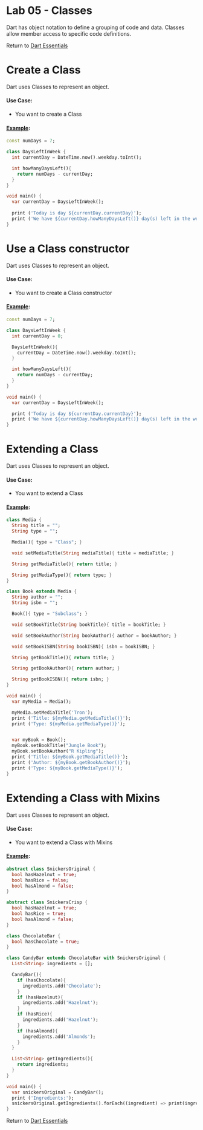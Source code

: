 # Lab 05 - Classes

Dart has object notation to define a grouping of code and data.
Classes allow member access to specific code definitions.

Return to [Dart Essentials](https://github.com/rosera/flutter_workshop/tree/main/dart)

# Create a Class

Dart uses Classes to represent an object. 

#### Use Case:

* You want to create a Class 

#### [Example](https://github.com/rosera/flutter_workshop/blob/main/dart/lab05/solutions/hello-class.dart): 
```dart
const numDays = 7;

class DaysLeftInWeek { 
  int currentDay = DateTime.now().weekday.toInt();

  int howManyDaysLeft(){
    return numDays - currentDay;
  }
}

void main() {
  var currentDay = DaysLeftInWeek();
  
  print ('Today is day ${currentDay.currentDay}');
  print ('We have ${currentDay.howManyDaysLeft()} day(s) left in the week');
}
```

# Use a Class constructor

Dart uses Classes to represent an object. 

#### Use Case:

* You want to create a Class constructor 

#### [Example](https://github.com/rosera/flutter_workshop/blob/main/dart/lab05/solutions/constructor-class.dart): 
```dart
const numDays = 7;

class DaysLeftInWeek {
  int currentDay = 0;

  DaysLeftInWeek(){
    currentDay = DateTime.now().weekday.toInt();
  }

  int howManyDaysLeft(){
    return numDays - currentDay;
  }
}

void main() {
  var currentDay = DaysLeftInWeek();

  print ('Today is day ${currentDay.currentDay}');
  print ('We have ${currentDay.howManyDaysLeft()} day(s) left in the week');
}
```


# Extending a Class

Dart uses Classes to represent an object. 

#### Use Case:

* You want to extend a Class 

#### [Example](https://github.com/rosera/flutter_workshop/blob/main/dart/lab05/solutions/extend-class.dart): 
```dart
class Media {
  String title = "";
  String type = "";

  Media(){ type = "Class"; }

  void setMediaTitle(String mediaTitle){ title = mediaTitle; }

  String getMediaTitle(){ return title; }

  String getMediaType(){ return type; }
}

class Book extends Media {
  String author = "";
  String isbn = "";

  Book(){ type = "Subclass"; }

  void setBookTitle(String bookTitle){ title = bookTitle; }

  void setBookAuthor(String bookAuthor){ author = bookAuthor; }

  void setBookISBN(String bookISBN){ isbn = bookISBN; }

  String getBookTitle(){ return title; }

  String getBookAuthor(){ return author; }

  String getBookISBN(){ return isbn; }
}

void main() {
  var myMedia = Media();

  myMedia.setMediaTitle('Tron');
  print ('Title: ${myMedia.getMediaTitle()}');
  print ('Type: ${myMedia.getMediaType()}');


  var myBook = Book();
  myBook.setBookTitle("Jungle Book");
  myBook.setBookAuthor("R Kipling");
  print ('Title: ${myBook.getMediaTitle()}');
  print ('Author: ${myBook.getBookAuthor()}');
  print ('Type: ${myBook.getMediaType()}');
}
```


# Extending a Class with Mixins

Dart uses Classes to represent an object. 

#### Use Case:

* You want to extend a Class with Mixins 

#### [Example](https://github.com/rosera/flutter_workshop/blob/main/dart/lab05/solutions/mixins-class.dart): 
```dart
abstract class SnickersOriginal {
  bool hasHazelnut = true;
  bool hasRice = false;
  bool hasAlmond = false;
}

abstract class SnickersCrisp {
  bool hasHazelnut = true;
  bool hasRice = true;
  bool hasAlmond = false;
}

class ChocolateBar {
  bool hasChocolate = true;
}

class CandyBar extends ChocolateBar with SnickersOriginal {
  List<String> ingredients = [];

  CandyBar(){
    if (hasChocolate){
      ingredients.add('Chocolate');
    }
    if (hasHazelnut){
      ingredients.add('Hazelnut');
    }
    if (hasRice){
      ingredients.add('Hazelnut');
    }
    if (hasAlmond){
      ingredients.add('Almonds');
    }
  }

  List<String> getIngredients(){
    return ingredients;
  }
}

void main() {
  var snickersOriginal = CandyBar();
  print ('Ingredients:');
  snickersOriginal.getIngredients().forEach((ingredient) => print(ingredient));
}
```

Return to [Dart Essentials](https://github.com/rosera/flutter_workshop/tree/main/dart)
